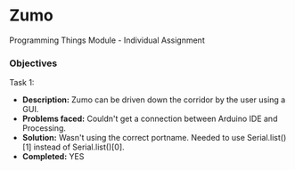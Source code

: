 # Zumo
Programming Things Module - Individual Assignment 

### Objectives
Task 1: 
  * **Description:** Zumo can be driven down the corridor by the user using a GUI.
  * **Problems faced:** Couldn't get a connection between Arduino IDE and Processing. 
  * **Solution:** Wasn't using the correct portname. Needed to use Serial.list()[1] instead of Serial.list()[0].
  * **Completed:** YES
